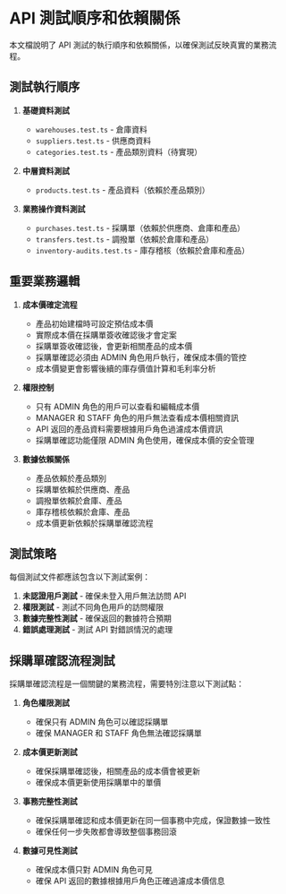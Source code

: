# API 測試順序和依賴關係

本文檔說明了 API 測試的執行順序和依賴關係，以確保測試反映真實的業務流程。

## 測試執行順序

1. **基礎資料測試**
   - `warehouses.test.ts` - 倉庫資料
   - `suppliers.test.ts` - 供應商資料
   - `categories.test.ts` - 產品類別資料（待實現）

2. **中層資料測試**
   - `products.test.ts` - 產品資料（依賴於產品類別）

3. **業務操作資料測試**
   - `purchases.test.ts` - 採購單（依賴於供應商、倉庫和產品）
   - `transfers.test.ts` - 調撥單（依賴於倉庫和產品）
   - `inventory-audits.test.ts` - 庫存稽核（依賴於倉庫和產品）

## 重要業務邏輯

1. **成本價確定流程**
   - 產品初始建檔時可設定預估成本價
   - 實際成本價在採購單簽收確認後才會定案
   - 採購單簽收確認後，會更新相關產品的成本價
   - 採購單確認必須由 ADMIN 角色用戶執行，確保成本價的管控
   - 成本價變更會影響後續的庫存價值計算和毛利率分析

2. **權限控制**
   - 只有 ADMIN 角色的用戶可以查看和編輯成本價
   - MANAGER 和 STAFF 角色的用戶無法查看成本價相關資訊
   - API 返回的產品資料需要根據用戶角色過濾成本價資訊
   - 採購單確認功能僅限 ADMIN 角色使用，確保成本價的安全管理

3. **數據依賴關係**
   - 產品依賴於產品類別
   - 採購單依賴於供應商、產品
   - 調撥單依賴於倉庫、產品
   - 庫存稽核依賴於倉庫、產品
   - 成本價更新依賴於採購單確認流程

## 測試策略

每個測試文件都應該包含以下測試案例：

1. **未認證用戶測試** - 確保未登入用戶無法訪問 API
2. **權限測試** - 測試不同角色用戶的訪問權限
3. **數據完整性測試** - 確保返回的數據符合預期
4. **錯誤處理測試** - 測試 API 對錯誤情況的處理

## 採購單確認流程測試

採購單確認流程是一個關鍵的業務流程，需要特別注意以下測試點：

1. **角色權限測試**
   - 確保只有 ADMIN 角色可以確認採購單
   - 確保 MANAGER 和 STAFF 角色無法確認採購單

2. **成本價更新測試**
   - 確保採購單確認後，相關產品的成本價會被更新
   - 確保成本價更新使用採購單中的單價

3. **事務完整性測試**
   - 確保採購單確認和成本價更新在同一個事務中完成，保證數據一致性
   - 確保任何一步失敗都會導致整個事務回滾

4. **數據可見性測試**
   - 確保成本價只對 ADMIN 角色可見
   - 確保 API 返回的數據根據用戶角色正確過濾成本價信息
